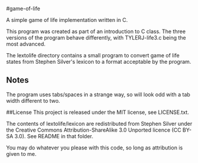 #game-of-life

A simple game of life implementation written in C.

This program was created as part of an introduction to C class. The three versions of the program behave differently, with TYLERJ-life3.c being the most advanced.

The lextolife directory contains a small program to convert game of life states from Stephen Silver's lexicon to a format acceptable by the program.

## Notes

The program uses tabs/spaces in a strange way, so will look odd with a tab width different to two.

##License
This project is released under the MIT license, see LICENSE.txt.

The contents of lextolife/lexicon are redistributed from Stephen Silver under the Creative Commons Attribution-ShareAlike 3.0 Unported licence (CC BY-SA 3.0). See README in that folder.

You may do whatever you please with this code, so long as attribution is given to me.